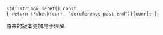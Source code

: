 ```
std::string& deref() const
{ return (*check(curr, "dereference past end"))[curr]; }
```
原来的版本更加易于理解